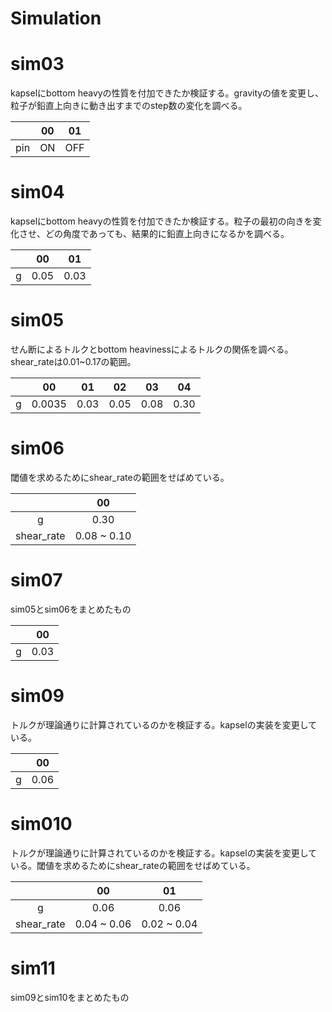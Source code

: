 # Simulation

# sim03
kapselにbottom heavyの性質を付加できたか検証する。gravityの値を変更し、粒子が鉛直上向きに動き出すまでのstep数の変化を調べる。

|   |00 |01 |
|:-:|:-:|:-:|
|pin|ON |OFF|

# sim04
kapselにbottom heavyの性質を付加できたか検証する。粒子の最初の向きを変化させ、どの角度であっても、結果的に鉛直上向きになるかを調べる。

|   |00   |01  |
|:-:|:-:  |:-: |
|g  |0.05 |0.03|

# sim05
せん断によるトルクとbottom heavinessによるトルクの関係を調べる。shear_rateは0.01~0.17の範囲。

|   |00    |01  |02  |03  |04  |
|:-:|:-:   |:-: |:-: |:-: |:-: |
|g  |0.0035|0.03|0.05|0.08|0.30|

# sim06
閾値を求めるためにshear_rateの範囲をせばめている。

|          |00         |
|:-:       |:-:        |
|g         |0.30       |
|shear_rate|0.08 ~ 0.10|

# sim07
sim05とsim06をまとめたもの

|   |00  |
|:-:|:-: |
|g  |0.03|

# sim09
トルクが理論通りに計算されているのかを検証する。kapselの実装を変更している。

|   |00  |
|:-:|:-: |
|g  |0.06|

# sim010
トルクが理論通りに計算されているのかを検証する。kapselの実装を変更している。閾値を求めるためにshear_rateの範囲をせばめている。

|          |00         |01         |
|:-:       |:-:        |:-:        |
|g         |0.06       |0.06       |
|shear_rate|0.04 ~ 0.06|0.02 ~ 0.04|

# sim11
sim09とsim10をまとめたもの
